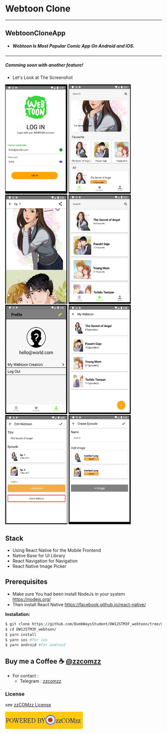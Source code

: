 # Webtoon Clone
---

## WebtoonCloneApp
  - <h5>Webtoon Is Most Popular Comic App On Android and IOS.</h5>

---
 <h5>Comming soon with another feature!</h5>

- Let's Look at The Screenshot
  
<p float="left">
  <img src="./src/Assets/ss/login.png" width="200" height="350" alt="login page"
  alt="login screen">
  <img src="./src/Assets/ss/home.png" width="200" height="350"
  alt="home screen" >
  <img src="./src/Assets/ss/webtoon.png" width="200" height="350" 
  alt="webtoon screen">
  <img src="./src/Assets/ss/favourite.png" width="200" height="350" 
  alt="favourite screen">
  <img src="./src/Assets/ss/profile.png" width="200" height="350" alt="profile screen">
  <img src="./src/Assets/ss/mywebtoon.png" width="200" height="350" alt="my webtoon screen">
  <img src="./src/Assets/ss/editwebtoon.png" width="200" height="350" alt="Edit webtoom screen">
  <img src="./src/Assets/ss/addimage.png" width="200" height="350" alt="add webtoom screen">
</p>


## Stack
- Using React Native for the Mobile Frontend
- Native Base for UI Library
- React Navigation for Navigation
- React Native Image Picker

## Prerequisites
* Make sure You had been install NodeJs in your system https://nodejs.org/
* Then install React Native https://facebook.github.io/react-native/


**Installation:**

```bash
$ git clone https://github.com/DumbWaysStudent/DW12STM3F_webtoon/tree/master
$ cd DW12STM3F_webtoon/
$ yarn install
$ yarn ios #for ios
$ yarn android #for android
```

## Buy me a Coffee :coffee: [@zzcomzz](https://github.com/zzcomzz)

* For contact : 
  * Telegram : [zzcomzz](t.me/github_add_zzcomzz)


### License
see [zzCOMzz License](LICENSE)
<p>
<img src="./src/Assets/ss/LICENSE.V1.png" width="250" height="55"></p>